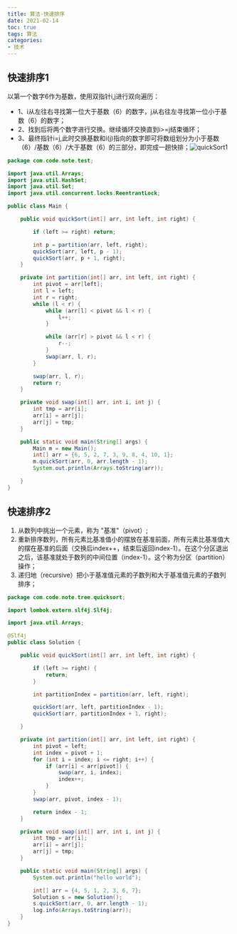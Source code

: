 ```yaml
---
title: 算法-快速排序
date: 2021-02-14
toc: true
tags: 算法
categories: 
- 技术
---
```


## 快速排序1

以第一个数字6作为基数，使用双指针i,j进行双向遍历：

- 1、i从左往右寻找第一位大于基数（6）的数字，j从右往左寻找第一位小于基数（6）的数字；
- 2、找到后将两个数字进行交换。继续循环交换直到i>=j结束循环；
- 3、最终指针i=j,此时交换基数和i(j)指向的数字即可将数组划分为小于基数（6）/基数（6）/大于基数（6）的三部分，即完成一趟快排；<img src="/Users/yxs1112003/Desktop/quickSort1.jpeg" alt="quickSort1"  />

```java
package com.code.note.test;

import java.util.Arrays;
import java.util.HashSet;
import java.util.Set;
import java.util.concurrent.locks.ReentrantLock;

public class Main {

    public void quickSort(int[] arr, int left, int right) {

        if (left >= right) return;

        int p = partition(arr, left, right);
        quickSort(arr, left, p - 1);
        quickSort(arr, p + 1, right);
    }

    private int partition(int[] arr, int left, int right) {
        int pivot = arr[left];
        int l = left;
        int r = right;
        while (l < r) {
            while (arr[l] < pivot && l < r) {
                l++;
            }

            while (arr[r] > pivot && l < r) {
                r--;
            }
            swap(arr, l, r);
        }

        swap(arr, l, r);
        return r;
    }

    private void swap(int[] arr, int i, int j) {
        int tmp = arr[i];
        arr[i] = arr[j];
        arr[j] = tmp;
    }

    public static void main(String[] args) {
        Main m = new Main();
        int[] arr = {6, 5, 2, 7, 3, 9, 8, 4, 10, 1};
        m.quickSort(arr, 0, arr.length - 1);
        System.out.println(Arrays.toString(arr));

    }
}
```



## 快速排序2

1. 从数列中挑出一个元素，称为 "基准"（pivot）;
2. 重新排序数列，所有元素比基准值小的摆放在基准前面，所有元素比基准值大的摆在基准的后面（交换后index++，结束后返回index-1）。在这个分区退出之后，该基准就处于数列的中间位置（index-1）。这个称为分区（partition）操作；
3. 递归地（recursive）把小于基准值元素的子数列和大于基准值元素的子数列排序；

```java
package com.code.note.tree.quicksort;

import lombok.extern.slf4j.Slf4j;

import java.util.Arrays;

@Slf4j
public class Solution {

    public void quickSort(int[] arr, int left, int right) {

        if (left >= right) {
            return;
        }

        int partitionIndex = partition(arr, left, right);

        quickSort(arr, left, partitionIndex - 1);
        quickSort(arr, partitionIndex + 1, right);

    }

    private int partition(int[] arr, int left, int right) {
        int pivot = left;
        int index = pivot + 1;
        for (int i = index; i <= right; i++) {
            if (arr[i] < arr[pivot]) {
                swap(arr, i, index);
                index++;
            }
        }
        swap(arr, pivot, index - 1);

        return index - 1;
    }

    private void swap(int[] arr, int i, int j) {
        int tmp = arr[i];
        arr[i] = arr[j];
        arr[j] = tmp;
    }

    public static void main(String[] args) {
        System.out.println("hello world");

        int[] arr = {4, 5, 1, 2, 3, 6, 7};
        Solution s = new Solution();
        s.quickSort(arr, 0, arr.length - 1);
        log.info(Arrays.toString(arr));
    }
}
```
